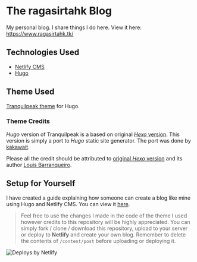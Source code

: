 # The ragasirtahk Blog
My personal blog. I share things I do here. View it here: https://www.ragasirtahk.tk/

## Technologies Used
- [Netlify CMS](https://www.netlifycms.org/)
- [Hugo](http://gohugo.io/)

## Theme Used
[Tranquilpeak theme](https://themes.gohugo.io/hugo-tranquilpeak-theme/) for Hugo.

### Theme Credits
*Hugo* version of Tranquilpeak is a based on original [*Hexo* version](https://github.com/LouisBarranqueiro/hexo-theme-tranquilpeak). This version is simply a port to *Hugo* static site generator. The port was done by [kakawait](https://github.com/kakawait).

Please all the credit should be attributed to [original *Hexo* version](https://github.com/LouisBarranqueiro/hexo-theme-tranquilpeak) and its author [Louis Barranqueiro](https://github.com/LouisBarranqueiro).

## Setup for Yourself
I have created a guide explaining how someone can create a blog like mine using Hugo and Netlify CMS. You can view it [here](https://www.ragasirtahk.tk/2018/01/setting-up-netlify-cms-on-hugo/).

>Feel free to use the changes I made in the code of the theme I used however credits to this repository will be highly appreciated. You can simply fork / clone / download this repository, upload to your server or deploy to **Netlify** and create your own blog. Remember to delete the contents of `/content/post` before uploading or deploying it. 

![Deploys by Netlify](https://www.netlify.com/img/global/badges/netlify-dark.svg "Deploys by Netlify")
